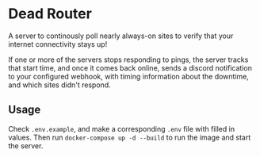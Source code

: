 # Dead Router

A server to continously poll nearly always-on sites to verify that your internet connectivity stays
up!

If one or more of the servers stops responding to pings, the server tracks that start time, and
once it comes back online, sends a discord notification to your configured webhook, with timing
information about the downtime, and which sites didn't respond.

## Usage

Check `.env.example`, and make a corresponding `.env` file with filled in values. Then run
`docker-compose up -d --build` to run the image and start the server.
